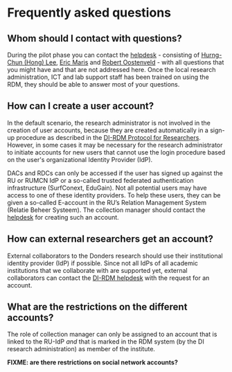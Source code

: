 # Frequently asked questions

## Whom should I contact with questions?

During the pilot phase you can contact the [helpdesk](mailto:helpdesk@fcdonders.ru.nl) - consisting of [Hurng-Chun (Hong) Lee](mailto:h.lee@donders.ru.nl), [Eric Maris](mailto:e.maris@donders.ru.nl) and [Robert Oostenveld](mailto:robert.oostenveld@donders.ru.nl) - with all questions that you might have and that are not addressed here. Once the local research administration, ICT and lab support staff has been trained on using the RDM, they should be able to answer most of your questions.

## How can I create a user account?

In the default scenario, the research administrator is not involved in the creation of user accounts, because they are created automatically in a sign-up procedure as described in the [DI-RDM Protocol for Researchers](protocols/researcher.md). However, in some cases it may be necessary for the research administrator to initiate accounts for new users that cannot use the login procedure based on the user's organizational Identity Provider (IdP).

DACs and RDCs can only be accessed if the user has signed up against the RU or RUMCN IdP or a so-called trusted federated authentication infrastructure (SurfConext, EduGain). Not all potential users may have access to one of these identity providers. To help these users, they can be given a so-called E-account in the RU’s Relation Management System (Relatie Beheer Systeem). The collection manager should contact the [helpdesk](mailto:helpdesk@fcdonders.ru.nl) for creating such an account.

## How can external researchers get an account?

External collaborators to the Donders research should use their institutional identity provider (IdP) if possible. Since not all IdPs of all academic institutions that we collaborate with are supported yet, external collaborators can contact the [DI-RDM helpdesk](mailto:dirdm.helpdesk@gmail.com) with the request for an account.  

## What are the restrictions on the different accounts?

The role of collection manager can only be assigned to an account that is linked to the RU-IdP *and* that is marked in the RDM system (by the DI research administration) as member of the institute.

**FIXME: are there restrictions on social network accounts?**
